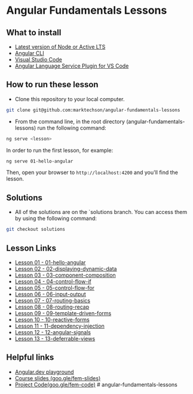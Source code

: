 # Angular Fundamentals Lessons

## What to install

- [Latest version of Node or Active LTS](https://nodejs.org/en/download/)
- [Angular CLI](https://angular.dev/tools/cli/setup-local#install-the-angular-cli)
- [Visual Studio Code](https://code.visualstudio.com/download)
- [Angular Language Service Plugin for VS Code](https://marketplace.visualstudio.com/items?itemName=Angular.ng-template)

## How to run these lesson

- Clone this repository to your local computer.

```bash
git clone git@github.com:marktechson/angular-fundamentals-lessons
```

- From the command line, in the root directory (angular-fundamentals-lessons) run the following command:

```bash
ng serve <lesson>
```

In order to run the first lesson, for example:

```bash
ng serve 01-hello-angular
```

Then, open your browser to `http://localhost:4200` and you'll find the lesson.

## Solutions

- All of the solutions are on the `solutions branch. You can access them by using the following command:

```bash
git checkout solutions
```

## Lesson Links

- [Lesson 01 - 01-hello-angular](projects/01-hello-angular)
- [Lesson 02 - 02-displaying-dynamic-data](projects/02-displaying-dynamic-data)
- [Lesson 03 - 03-component-composition](projects/03-component-composition)
- [Lesson 04 - 04-control-flow-if](projects/04-control-flow-if)
- [Lesson 05 - 05-control-flow-for](projects/05-control-flow-for)
- [Lesson 06 - 06-input-output](projects/06-input-output)
- [Lesson 07 - 07-routing-basics](projects/07-routing-basics)
- [Lesson 08 - 08-routing-recap](projects/08-routing-recap)
- [Lesson 09 - 09-template-driven-forms](projects/09-template-driven-forms)
- [Lesson 10 - 10-reactive-forms](projects/10-reactive-forms)
- [Lesson 11 - 11-dependency-injection](projects/11-dependency-injection)
- [Lesson 12 - 12-angular-signals](projects/12-angular-signals)
- [Lesson 13 - 13-deferrable-views](projects/13-deferrable-views)

## Helpful links

- [Angular.dev playground](https://angular.dev/playground)
- [Course slides (goo.gle/fem-slides)](https://goo.gle/fem-slides)
- [Project Code(goo.gle/fem-code)](https://goo.gle/fem-code)
#   a n g u l a r - f u n d a m e n t a l s - l e s s o n s  
 